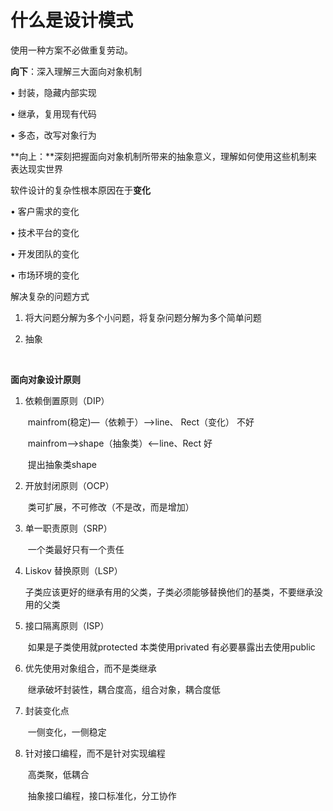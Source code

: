 # 什么是设计模式

使用一种方案不必做重复劳动。



**向下**：深入理解三大面向对象机制

• 封装，隐藏内部实现

• 继承，复用现有代码

• 多态，改写对象行为

**向上：**深刻把握面向对象机制所带来的抽象意义，理解如何使用这些机制来表达现实世界



软件设计的复杂性根本原因在于**变化** 

• 客户需求的变化

• 技术平台的变化

• 开发团队的变化

• 市场环境的变化



解决复杂的问题方式

1. 将大问题分解为多个小问题，将复杂问题分解为多个简单问题

2. 抽象

   ​	

**面向对象设计原则**

1. 依赖倒置原则（DIP）

   ​	mainfrom(稳定)—（依赖于）—>line、  Rect（变化）            不好

   ​	mainfrom——>shape（抽象类）<——line、Rect               好

   ​	提出抽象类shape

2. 开放封闭原则（OCP） 

   ​	类可扩展，不可修改（不是改，而是增加）

3. 单一职责原则（SRP） 

   ​	一个类最好只有一个责任

4. Liskov 替换原则（LSP） 

   ​	子类应该更好的继承有用的父类，子类必须能够替换他们的基类，不要继承没用的父类

5. 接口隔离原则（ISP） 

   ​	如果是子类使用就protected 本类使用privated 有必要暴露出去使用public

6. 优先使用对象组合，而不是类继承

   ​	继承破坏封装性，耦合度高，组合对象，耦合度低

7. 封装变化点

   ​	一侧变化，一侧稳定

8. 针对接口编程，而不是针对实现编程

   ​	高类聚，低耦合

   ​	抽象接口编程，接口标准化，分工协作